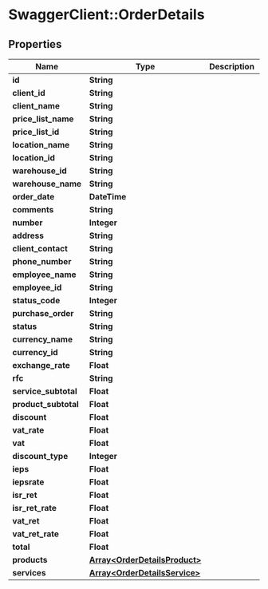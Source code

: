 # SwaggerClient::OrderDetails

## Properties
Name | Type | Description | Notes
------------ | ------------- | ------------- | -------------
**id** | **String** |  | [optional] 
**client_id** | **String** |  | [optional] 
**client_name** | **String** |  | [optional] 
**price_list_name** | **String** |  | [optional] 
**price_list_id** | **String** |  | [optional] 
**location_name** | **String** |  | [optional] 
**location_id** | **String** |  | [optional] 
**warehouse_id** | **String** |  | [optional] 
**warehouse_name** | **String** |  | [optional] 
**order_date** | **DateTime** |  | [optional] 
**comments** | **String** |  | [optional] 
**number** | **Integer** |  | [optional] 
**address** | **String** |  | [optional] 
**client_contact** | **String** |  | [optional] 
**phone_number** | **String** |  | [optional] 
**employee_name** | **String** |  | [optional] 
**employee_id** | **String** |  | [optional] 
**status_code** | **Integer** |  | [optional] 
**purchase_order** | **String** |  | [optional] 
**status** | **String** |  | [optional] 
**currency_name** | **String** |  | [optional] 
**currency_id** | **String** |  | [optional] 
**exchange_rate** | **Float** |  | [optional] 
**rfc** | **String** |  | [optional] 
**service_subtotal** | **Float** |  | [optional] 
**product_subtotal** | **Float** |  | [optional] 
**discount** | **Float** |  | [optional] 
**vat_rate** | **Float** |  | [optional] 
**vat** | **Float** |  | [optional] 
**discount_type** | **Integer** |  | [optional] 
**ieps** | **Float** |  | [optional] 
**iepsrate** | **Float** |  | [optional] 
**isr_ret** | **Float** |  | [optional] 
**isr_ret_rate** | **Float** |  | [optional] 
**vat_ret** | **Float** |  | [optional] 
**vat_ret_rate** | **Float** |  | [optional] 
**total** | **Float** |  | [optional] 
**products** | [**Array&lt;OrderDetailsProduct&gt;**](OrderDetailsProduct.md) |  | [optional] 
**services** | [**Array&lt;OrderDetailsService&gt;**](OrderDetailsService.md) |  | [optional] 


